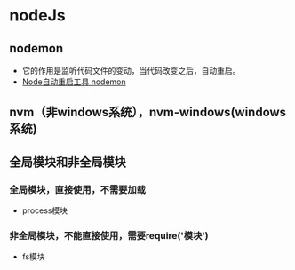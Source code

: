# nodeJs

## nodemon
- 它的作用是监听代码文件的变动，当代码改变之后，自动重启。
- [Node自动重启工具 nodemon](https://www.jianshu.com/p/3b3b8bf9c4e9)



## nvm（非windows系统），nvm-windows(windows系统)



## 全局模块和非全局模块
### 全局模块，直接使用，不需要加载
- process模块

### 非全局模块，不能直接使用，需要require('模块')
- fs模块


